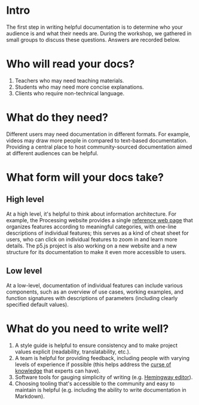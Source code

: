 # Intro
The first step in writing helpful documentation is to determine who your audience is and what their needs are. During the workshop, we gathered in small groups to discuss these questions. Answers are recorded below.

# Who will read your docs?
1. Teachers who may need teaching materials.
2. Students who may need more concise explanations.
3. Clients who require non-technical language.

# What do they need?
Different users may need documentation in different formats. For example, videos may draw more people in compared to text-based documentation. Providing a central place to host community-sourced documentation aimed at different audiences can be helpful.

# What form will your docs take?
## High level
At a high level, it's helpful to think about information architecture. For example, the Processing website provides a single [reference web page](https://processing.org/reference) that organizes features according to meaningful categories, with one-line descriptions of individual features; this serves as a kind of cheat sheet for users, who can click on individual features to zoom in and learn more details. The p5.js project is also working on a new website and a new structure for its documentation to make it even more accessible to users.

## Low level
At a low-level, documentation of individual features can include various components, such as an overview of use cases, working examples, and function signatures with descriptions of parameters (including clearly specified default values).

# What do you need to write well?
1. A style guide is helpful to ensure consistency and to make project values explicit (readability, translatability, etc.).
2. A team is helpful for providing feedback, including people with varying levels of experience if possible (this helps address the [curse of knowledge](https://en.wikipedia.org/wiki/Curse_of_knowledge) that experts can have).
3. Software tools for gauging simplicity of writing (e.g. [Hemingway editor](https://hemingwayapp.com/)).
4. Choosing tooling that's accessible to the community and easy to maintain is helpful (e.g. including the ability to write documentation in Markdown).
